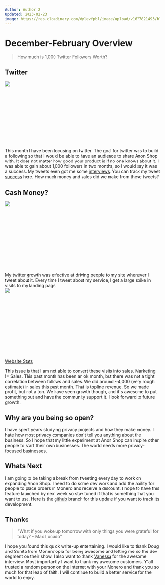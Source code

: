 ```yaml
---
Author: Author 2
Updated: 2023-02-23
image: https://res.cloudinary.com/dylevfpbl/image/upload/v1677821493/blog/dgoon21_boss_baby_with_money_0172463d-ce50-478c-9f9f-13a9a6623d73.png
---
```


# December-February Overview

> How much is 1,000 Twitter Followers Worth?

<!-- more -->

## Twitter

<img src="https://res.cloudinary.com/dylevfpbl/image/upload/v1677822768/blog/random/giphy.webp" 
        width="auto" 
        height="auto" 
        style="display: block; margin: 0 auto; padding-bottom: 5vh;" />
This month I have been focusing on twitter. The goal for twitter was to build a following so that I would be able to have an audience to share Anon Shop with. It does not matter how good your product is if no one knows about it. I was able to gain about 1,000 followers in two months, so I would say it was a success. My tweets even got me some [interviews](https://www.youtube.com/live/esxj_FI0nPY?feature=share). You can track my tweet [success](https://typefully.com/AnonShopApp/stats)
 here. How much money and sales did we make from these tweets?  

## Cash Money?
<img src="https://res.cloudinary.com/dylevfpbl/image/upload/v1677823479/blog/random/adfafdfa.gif" 
        width="auto" 
        height="auto" 
        style="display: block; margin: 0 auto; padding-bottom: 5vh;" />

My twitter growth was effective at driving people to my site whenever I tweet about it. Every time I tweet about my service, I get a large spike in visits to my landing page.
<img src="https://res.cloudinary.com/dylevfpbl/image/upload/v1677823716/blog/random/Screenshot_2023-03-03_010749.png" 
        width="auto" 
        height="auto" 
        style="display: block; margin: 0 auto; padding-bottom: 5vh;" />

[Website Stats](https://plausible.io/anonshop.app) <br/>

This issue is that I am not able to convert these visits into sales. Marketing != Sales. This past month has been an ok month, but there was not a tight correlation between follows and sales. We did around ~4,000 (very rough estimate) in sales this past month. That is topline revenue. So we made profit, but not a ton. We have seen growth though, and it's awesome to put something out and have the community support it. I look forward to future growth. 

## Why are you being so open?

I have spent years studying privacy projects and how they make money. I hate how most
privacy companies don't tell you anything about the business. So I hope that my little experiment at Anon Shop can inspire other people to start their own businesses. The world needs more privacy-focused businesses.

## Whats Next

I am going to be taking a break from tweeting every day to work on expanding Anon Shop. I need to do some dev work and add the ability for people to place orders in Monero and receive a discount. I hope to have this feature launched by next week so stay tuned if that is something that you want to use. Here is the [github](https://github.com/DecentralizeJustice/anonymousLocker/tree/btcpayEarner) branch for this update if you want to track its development. 

## Thanks
> "What if you woke up tomorrow with only things you were grateful for today? - Max Lucado"

I hope you found this quick write-up entertaining. I would like to thank Doug and Sunita from Monerotopia for being awesome and letting me do the dev segment on their show. I also want to thank [Vanessa](https://twitter.com/technologypoet) for the awesome interview. Most importantly I want to thank my awesome customers. Y'all trusted a random person on the internet with your Monero and thank you so much for that leap of faith. I will continue to build a better service for the world to enjoy. 